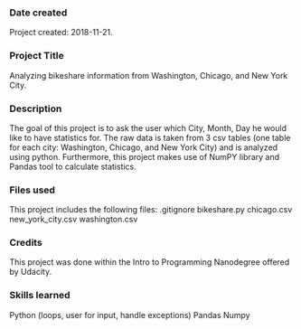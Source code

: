 ### Date created
Project created: 2018-11-21.

### Project Title
Analyzing bikeshare information from Washington, Chicago, and New York City.

### Description
The goal of this project is to ask the user which City, Month, Day he would like to have statistics for. The raw data is taken from 3 csv tables (one table for each city: Washington, Chicago, and New York City) and is analyzed using python. Furthermore, this project makes use of NumPY library and Pandas tool to calculate statistics.

### Files used
This project includes the following files:
.gitignore
bikeshare.py
chicago.csv
new_york_city.csv
washington.csv

### Credits
This project was done within the Intro to Programming Nanodegree offered by Udacity.

### Skills learned
Python (loops, user for input, handle exceptions)
Pandas
Numpy
